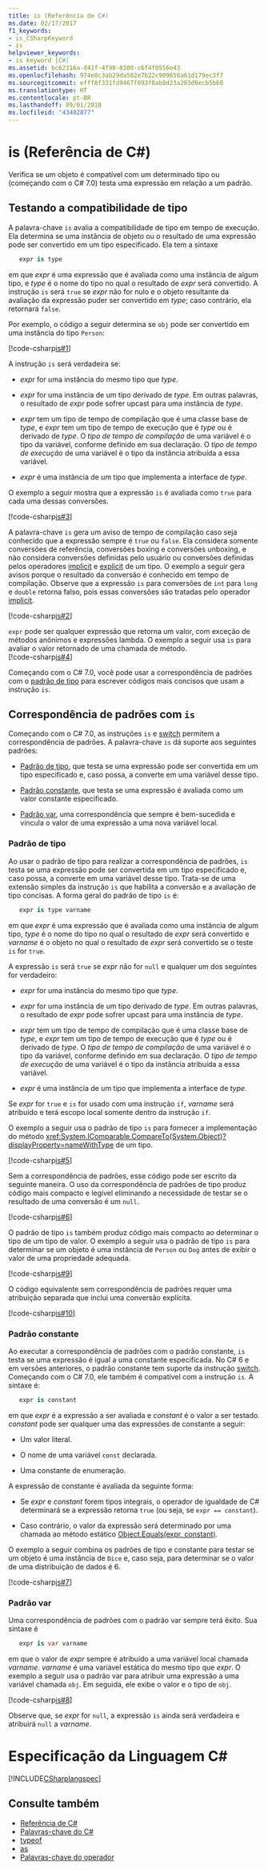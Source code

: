 ```yaml
---
title: is (Referência de C#)
ms.date: 02/17/2017
f1_keywords:
- is_CSharpKeyword
- is
helpviewer_keywords:
- is keyword [C#]
ms.assetid: bc62316a-d41f-4f90-8300-c6f4f0556e43
ms.openlocfilehash: 974e0c3ab29da582e7b22c909650a61d179ec3f7
ms.sourcegitcommit: efff8f331fd9467f093f8ab8d23a203d6ecb5b60
ms.translationtype: HT
ms.contentlocale: pt-BR
ms.lasthandoff: 09/01/2018
ms.locfileid: "43402877"
---
```

# <a name="is-c-reference"></a>is (Referência de C#) #

Verifica se um objeto é compatível com um determinado tipo ou (começando com o C# 7.0) testa uma expressão em relação a um padrão.

## <a name="testing-for-type-compatibility"></a>Testando a compatibilidade de tipo ##

A palavra-chave `is` avalia a compatibilidade de tipo em tempo de execução. Ela determina se uma instância de objeto ou o resultado de uma expressão pode ser convertido em um tipo especificado. Ela tem a sintaxe

```csharp
   expr is type
```

em que *expr* é uma expressão que é avaliada como uma instância de algum tipo, e *type* é o nome do tipo no qual o resultado de *expr* será convertido. A instrução `is` será `true` se *expr* não for nulo e o objeto resultante da avaliação da expressão puder ser convertido em *type*; caso contrário, ela retornará `false`.

Por exemplo, o código a seguir determina se `obj` pode ser convertido em uma instância do tipo `Person`:

[!code-csharp[is#1](../../../../samples/snippets/csharp/language-reference/keywords/is/is1.cs#1)]

A instrução `is` será verdadeira se:

- *expr* for uma instância do mesmo tipo que *type*.

- *expr* for uma instância de um tipo derivado de *type*. Em outras palavras, o resultado de *expr* pode sofrer upcast para uma instância de *type*.

- *expr* tem um tipo de tempo de compilação que é uma classe base de *type*, e *expr* tem um tipo de tempo de execução que é *type* ou é derivado de *type*. O *tipo de tempo de compilação* de uma variável é o tipo da variável, conforme definido em sua declaração. O *tipo de tempo de execução* de uma variável é o tipo da instância atribuída a essa variável.

- *expr* é uma instância de um tipo que implementa a interface de *type*.

O exemplo a seguir mostra que a expressão `is` é avaliada como `true` para cada uma dessas conversões.

[!code-csharp[is#3](../../../../samples/snippets/csharp/language-reference/keywords/is/is3.cs#3)]

A palavra-chave `is` gera um aviso de tempo de compilação caso seja conhecido que a expressão sempre é `true` ou `false`. Ela considera somente conversões de referência, conversões boxing e conversões unboxing, e não considera conversões definidas pelo usuário ou conversões definidas pelos operadores [implicit](implicit.md) e [explicit](explicit.md) de um tipo. O exemplo a seguir gera avisos porque o resultado da conversão é conhecido em tempo de compilação. Observe que a expressão `is` para conversões de `int` para `long` e `double` retorna falso, pois essas conversões são tratadas pelo operador [implicit](implicit.md).

[!code-csharp[is#2](../../../../samples/snippets/csharp/language-reference/keywords/is/is2.cs#2)]

`expr` pode ser qualquer expressão que retorna um valor, com exceção de métodos anônimos e expressões lambda. O exemplo a seguir usa `is` para avaliar o valor retornado de uma chamada de método.   
[!code-csharp[is#4](../../../../samples/snippets/csharp/language-reference/keywords/is/is4.cs#4)]

Começando com o C# 7.0, você pode usar a correspondência de padrões com o [padrão de tipo](#type) para escrever códigos mais concisos que usam a instrução `is`.

## <a name="pattern-matching-with-is"></a>Correspondência de padrões com `is` ##

Começando com o C# 7.0, as instruções `is` e [switch](../../../csharp/language-reference/keywords/switch.md) permitem a correspondência de padrões. A palavra-chave `is` dá suporte aos seguintes padrões:

- [Padrão de tipo](#type), que testa se uma expressão pode ser convertida em um tipo especificado e, caso possa, a converte em uma variável desse tipo.

- [Padrão constante](#constant), que testa se uma expressão é avaliada como um valor constante especificado.

- [Padrão var](#var), uma correspondência que sempre é bem-sucedida e vincula o valor de uma expressão a uma nova variável local. 

### <a name="type" /> Padrão de tipo </a>

Ao usar o padrão de tipo para realizar a correspondência de padrões, `is` testa se uma expressão pode ser convertida em um tipo especificado e, caso possa, a converte em uma variável desse tipo. Trata-se de uma extensão simples da instrução `is` que habilita a conversão e a avaliação de tipo concisas. A forma geral do padrão de tipo `is` é:

```csharp
   expr is type varname 
```

em que *expr* é uma expressão que é avaliada como uma instância de algum tipo, *type* é o nome do tipo no qual o resultado de *expr* será convertido e *varname* é o objeto no qual o resultado de *expr* será convertido se o teste `is` for `true`. 

A expressão `is` será `true` se *expr* não for `null` e qualquer um dos seguintes for verdadeiro:

- *expr* for uma instância do mesmo tipo que *type*.

- *expr* for uma instância de um tipo derivado de *type*. Em outras palavras, o resultado de *expr* pode sofrer upcast para uma instância de *type*.

- *expr* tem um tipo de tempo de compilação que é uma classe base de *type*, e *expr* tem um tipo de tempo de execução que é *type* ou é derivado de *type*. O *tipo de tempo de compilação* de uma variável é o tipo da variável, conforme definido em sua declaração. O *tipo de tempo de execução* de uma variável é o tipo da instância atribuída a essa variável.

- *expr* é uma instância de um tipo que implementa a interface de *type*.

Se *expr* for `true` e `is` for usado com uma instrução `if`, *varname* será atribuído e terá escopo local somente dentro da instrução `if`.

O exemplo a seguir usa o padrão de tipo `is` para fornecer a implementação do método <xref:System.IComparable.CompareTo(System.Object)?displayProperty=nameWithType> de um tipo.

[!code-csharp[is#5](../../../../samples/snippets/csharp/language-reference/keywords/is/is-type-pattern5.cs#5)]

Sem a correspondência de padrões, esse código pode ser escrito da seguinte maneira. O uso da correspondência de padrões de tipo produz código mais compacto e legível eliminando a necessidade de testar se o resultado de uma conversão é um `null`.  

[!code-csharp[is#6](../../../../samples/snippets/csharp/language-reference/keywords/is/is-type-pattern6.cs#6)]

O padrão de tipo `is` também produz código mais compacto ao determinar o tipo de um tipo de valor. O exemplo a seguir usa o padrão de tipo `is` para determinar se um objeto é uma instância de `Person` ou `Dog` antes de exibir o valor de uma propriedade adequada. 

[!code-csharp[is#9](../../../../samples/snippets/csharp/language-reference/keywords/is/is-type-pattern9.cs#9)]

O código equivalente sem correspondência de padrões requer uma atribuição separada que inclui uma conversão explícita.

[!code-csharp[is#10](../../../../samples/snippets/csharp/language-reference/keywords/is/is-type-pattern10.cs#10)]

### <a name="a-nameconstant--constant-pattern"></a><a name="constant" /> Padrão constante ###

Ao executar a correspondência de padrões com o padrão constante, `is` testa se uma expressão é igual a uma constante especificada. No C# 6 e em versões anteriores, o padrão constante tem suporte da instrução [switch](switch.md). Começando com o C# 7.0, ele também é compatível com a instrução `is`. A sintaxe é:

```csharp
   expr is constant
```

em que *expr* é a expressão a ser avaliada e *constant* é o valor a ser testado. *constant* pode ser qualquer uma das expressões de constante a seguir: 

- Um valor literal.

- O nome de uma variável `const` declarada.

- Uma constante de enumeração.

A expressão de constante é avaliada da seguinte forma:

- Se *expr* e *constant* forem tipos integrais, o operador de igualdade de C# determinará se a expressão retorna `true` (ou seja, se `expr == constant`).

- Caso contrário, o valor da expressão será determinado por uma chamada ao método estático [Object.Equals(expr, constant)](xref:System.Object.Equals(System.Object,System.Object)).  

O exemplo a seguir combina os padrões de tipo e constante para testar se um objeto é uma instância de `Dice` e, caso seja, para determinar se o valor de uma distribuição de dados é 6.

[!code-csharp[is#7](../../../../samples/snippets/csharp/language-reference/keywords/is/is-const-pattern7.cs#7)]
 
### <a name="var" /> Padrão var </a>

Uma correspondência de padrões com o padrão var sempre terá êxito. Sua sintaxe é

```csharp 
   expr is var varname
```

em que o valor de *expr* sempre é atribuído a uma variável local chamada *varname*. *varname* é uma variável estática do mesmo tipo que *expr*. O exemplo a seguir usa o padrão var para atribuir uma expressão a uma variável chamada `obj`. Em seguida, ele exibe o valor e o tipo de `obj`.

[!code-csharp[is#8](../../../../samples/snippets/csharp/language-reference/keywords/is/is-var-pattern8.cs#8)]

Observe que, se *expr* for `null`, a expressão `is` ainda será verdadeira e atribuirá `null` a *varname*. 

# <a name="c-language-specification"></a>Especificação da Linguagem C#
  
[!INCLUDE[CSharplangspec](~/includes/csharplangspec-md.md)]  
  
## <a name="see-also"></a>Consulte também

- [Referência de C#](../../../csharp/language-reference/index.md)  
- [Palavras-chave do C#](../../../csharp/language-reference/keywords/index.md)  
- [typeof](../../../csharp/language-reference/keywords/typeof.md)  
- [as](../../../csharp/language-reference/keywords/as.md)  
- [Palavras-chave do operador](../../../csharp/language-reference/keywords/operator-keywords.md)
